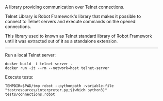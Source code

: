 A library providing communication over Telnet connections.

Telnet Library is Robot Framework's library that makes it possible to connect
to Telnet servers and execute commands on the opened connections.

This library used to known as Telnet standard library of Robot Framework until
it was extracted out of it as a standalone extension.

***

Run a local Telnet server:

    docker build -t telnet-server .
    docker run -it --rm --network=host telnet-server

Execute tests:

    TEMPDIR=$PWD/tmp robot --pythonpath -variable-file "testresources/interpreter.py;$(which python3)" tests/connections.robot
